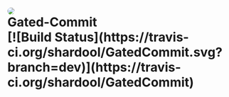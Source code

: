 
 <h1><a href="http://twitter.com/coolshardul" target="_blank"><img src="https://s.gravatar.com/avatar/3950ad44cc1c6b4d242ab03bc7ef08b2?s=80" style="text-align:right;border-radius:50%;"></a><br/>Gated-Commit  <br>
[![Build Status](https://travis-ci.org/shardool/GatedCommit.svg?branch=dev)](https://travis-ci.org/shardool/GatedCommit)
 </h1>
 
